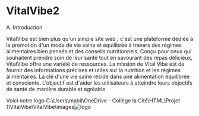 # VitalVibe2
A.	Introduction

VitalVibe est bien plus qu'un simple site web ; c'est une plateforme dédiée à la promotion d'un mode de vie saine et équilibrée à travers des régimes alimentaires bien pensés et des conseils nutritionnels. Conçu pour ceux qui souhaitent prendre soin de leur santé tout en savourant des repas délicieux, VitalVibe offre une variété de ressources.
La mission de Vital Vibe est de fournir des informations précises et utiles sur la nutrition et les régimes alimentaires. La clé d'une vie saine réside dans une alimentation équilibrée et consciente. L'objectif est d'aider les utilisateurs à atteindre leurs objectifs de santé de manière durable et agréable.

Voici notre logo
C:\Users\mabil\OneDrive - Collège la Cité\HTML\Projet 1\VitalVibe\VitalVibe\images![logo](https://github.com/user-attachments/assets/dea56c2d-7bb1-440c-8d4f-957085b01f51)



